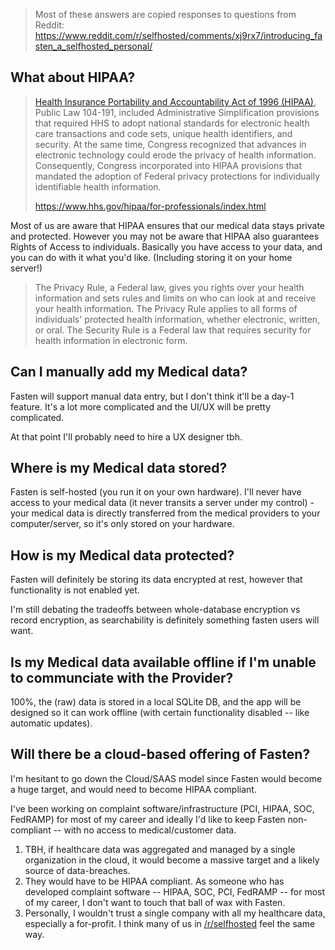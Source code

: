 > Most of these answers are copied responses to questions from Reddit:
> https://www.reddit.com/r/selfhosted/comments/xj9rx7/introducing_fasten_a_selfhosted_personal/

## What about HIPAA?

>[Health Insurance Portability and Accountability Act of 1996 (HIPAA)](https://aspe.hhs.gov/report/health-insurance-portability-and-accountability-act-1996), Public Law 104-191, included Administrative Simplification provisions that required HHS to adopt national standards for electronic health care transactions and code sets, unique health identifiers, and security. At the same time, Congress recognized that advances in electronic technology could erode the privacy of health information. Consequently, Congress incorporated into HIPAA provisions that mandated the adoption of Federal privacy protections for individually identifiable health information.
>
> https://www.hhs.gov/hipaa/for-professionals/index.html

Most of us are aware that HIPAA ensures that our medical data stays private and protected. However you may not be aware that HIPAA also guarantees Rights of Access to individuals. Basically you have access to your data, and you can do with it what you'd like. (Including storing it on your home server!)

> The Privacy Rule, a Federal law, gives you rights over your health information and sets rules and limits on who can look at and receive your health information. The Privacy Rule applies to all forms of individuals' protected health information, whether electronic, written, or oral. The Security Rule is a Federal law that requires security for health information in electronic form.


## Can I manually add my Medical data?

Fasten will support manual data entry, but I don't think it'll be a day-1 feature. It's a lot more complicated and the UI/UX will be pretty complicated.

At that point I'll probably need to hire a UX designer tbh.

## Where is my Medical data stored?

Fasten is self-hosted (you run it on your own hardware). I'll never have access to your medical data (it never transits a server under my control) - your medical data is directly transferred from the medical providers to your computer/server, so it's only stored on your hardware.


## How is my Medical data protected?

Fasten will definitely be storing its data encrypted at rest, however that functionality is not enabled yet.

I'm still debating the tradeoffs between whole-database encryption vs record encryption, as searchability is definitely something fasten users will want.

## Is my Medical data available offline if I'm unable to communciate with the Provider?
100%, the (raw) data is stored in a local SQLite DB, and the app will be designed so it can work offline (with certain functionality disabled -- like automatic updates).

## Will there be a cloud-based offering of Fasten?

I'm hesitant to go down the Cloud/SAAS model since Fasten would become a huge target, and would need to become HIPAA compliant.

I've been working on complaint software/infrastructure (PCI, HIPAA, SOC, FedRAMP) for most of my career and ideally I'd like to keep Fasten non-compliant -- with no access to medical/customer data.

1. TBH, if healthcare data was aggregated and managed by a single organization in the cloud, it would become a massive target and a likely source of data-breaches.
2. They would have to be HIPAA compliant. As someone who has developed complaint software -- HIPAA, SOC, PCI, FedRAMP -- for most of my career, I don't want to touch that ball of wax with Fasten.
3. Personally, I wouldn't trust a single company with all my healthcare data, especially a for-profit. I think many of us in [/r/selfhosted](https://www.reddit.com/r/selfhosted) feel the same way.
